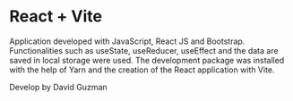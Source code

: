 # React + Vite

Application developed with JavaScript, React JS and Bootstrap. Functionalities such as useState, useReducer, useEffect and the data are saved in local storage were used. The development package was installed with the help of Yarn and the creation of the React application with Vite.

Develop by David Guzman